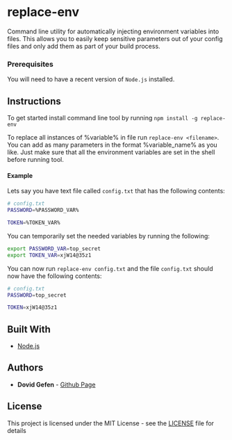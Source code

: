 # replace-env

Command line utility for automatically injecting environment variables into files. 
This allows you to easily keep sensitive parameters out of your config files and only add them as part of your build process.

### Prerequisites
You will need to have a recent version of `Node.js` installed.

## Instructions

To get started install command line tool by running `npm install -g replace-env`

To replace all instances of %variable% in file run `replace-env <filename>`. 
You can add as many parameters in the format %variable_name% as you like.
Just make sure that all the environment variables are set in the shell before running tool.

#### Example
Lets say you have text file called `config.txt` that has the following contents:
```bash
# config.txt
PASSWORD=%PASSWORD_VAR%

TOKEN=%TOKEN_VAR%
```
You can temporarily set the needed variables by running the following:
```bash
export PASSWORD_VAR=top_secret
export TOKEN_VAR=xjW14@35z1
```
You can now run `replace-env config.txt` and the file `config.txt` should now have the following contents:
```bash
# config.txt
PASSWORD=top_secret

TOKEN=xjW14@35z1
```

## Built With

* [Node.js](https://nodejs.org/en/)

## Authors

* **Dovid Gefen** - [Github Page](https://github.com/dovidgef)

## License

This project is licensed under the MIT License - see the [LICENSE](LICENSE) file for details
